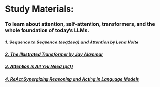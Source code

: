 # Study Materials:

### To learn about attention, self-attention, transformers, and the whole foundation of today’s LLMs.

##### [1. Sequence to Sequence (seq2seq) and Attention by Lena Voita](https://lena-voita.github.io/nlp_course/seq2seq_and_attention.html)
        
##### [2. The Illustrated Transformer by Jay Alammar](https://jalammar.github.io/illustrated-transformer/)

##### [3. Attention Is All You Need (pdf)](resources/Attention_Is_All_You_Need.pdf)

##### [4. ReAct Synergizing Reasoning and Acting in Language Models](resources/ReAct_Synergizing_Reasoning_and_Acting_in_Language_Models.pdf)


        




